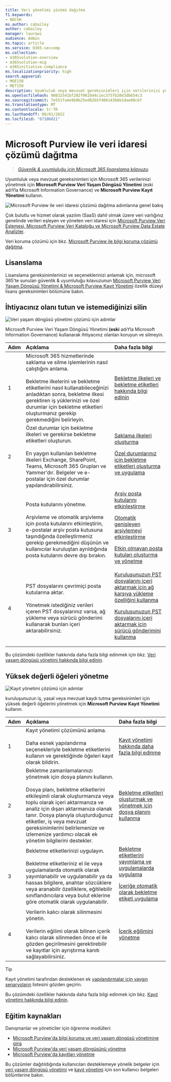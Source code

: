 ```yaml
---
title: Veri yönetimi çözümü dağıtma
f1.keywords:
- NOCSH
ms.author: cabailey
author: cabailey
manager: laurawi
audience: Admin
ms.topic: article
ms.service: O365-seccomp
ms.collection:
- m365solution-overview
- m365solution-mig
- m365initiative-compliance
ms.localizationpriority: high
search.appverid:
- MOE150
- MET150
description: Uyumluluk veya mevzuat gereksinimleri için verilerinizi yönetmek üzere kuruluşunuz için Microsoft Purview'u dağıtmaya yönelik açıklayıcı kılavuz.
ms.openlocfilehash: 90832541bf202f062b44c1ec375fb20d3db654c3
ms.sourcegitcommit: 7e551fa4e9b8b25ed62b5f406143b6b1dae08cbf
ms.translationtype: MT
ms.contentlocale: tr-TR
ms.lasthandoff: 08/01/2022
ms.locfileid: "67106021"
---
```

# <a name="deploy-a-data-governance-solution-with-microsoft-purview"></a>Microsoft Purview ile veri idaresi çözümü dağıtma

>*[Güvenlik & uyumluluğu için Microsoft 365 lisanslama kılavuzu](/office365/servicedescriptions/microsoft-365-service-descriptions/microsoft-365-tenantlevel-services-licensing-guidance/microsoft-365-security-compliance-licensing-guidance).*

Uyumluluk veya mevzuat gereksinimleri için Microsoft 365 verilerinizi yönetmek için **Microsoft Purview Veri Yaşam Döngüsü Yönetimi** (eski adıYla Microsoft Information Governance) ve **Microsoft Purview Kayıt Yönetimi** kullanın.

![Microsoft Purview ile veri idaresi çözümü dağıtma adımlarına genel bakış](../media/data-governance-solution-overview.png)

Çok bulutlu ve hizmet olarak yazılım (SaaS) dahil olmak üzere veri varlığınız genelinde verileri eşleyen ve yöneten veri idaresi için [Microsoft Purview Veri Eşlemesi, Microsoft Purview Veri Kataloğu ve Microsoft Purview Data Estate Analizler](/azure/purview/overview).

Veri koruma çözümü için bkz. [Microsoft Purview ile bilgi koruma çözümü dağıtma](information-protection-solution.md).

## <a name="licensing"></a>Lisanslama

Lisanslama gereksinimlerinizi ve seçeneklerinizi anlamak için, microsoft 365'te sunulan güvenlik & uyumluluğu kılavuzunun [Microsoft Purview Veri Yaşam Döngüsü Yönetimi & Microsoft Purview Kayıt Yönetimi](/office365/servicedescriptions/microsoft-365-service-descriptions/microsoft-365-tenantlevel-services-licensing-guidance/microsoft-365-security-compliance-licensing-guidance#microsoft-purview-data-lifecycle-management--microsoft-purview-records-management) özellik düzeyi lisans gereksinimleri bölümüne bakın.

## <a name="keep-what-you-need-and-delete-what-you-dont"></a>İhtiyacınız olanı tutun ve istemediğinizi silin

![Veri yaşam döngüsü yönetimi çözümü için adımlar](../media/data-lifecycle-management-solution.png)

Microsoft Purview Veri Yaşam Döngüsü Yönetimi **(eski** adıYla Microsoft Information Governance) kullanarak ihtiyacınız olanları koruyun ve silmeyin.

|Adım|Açıklama|Daha fazla bilgi|
|:---|:----------|:---------------|
|1| Microsoft 365 hizmetlerinde saklama ve silme işlemlerinin nasıl çalıştığını anlama. <br /><br /> Bekletme ilkelerini ve bekletme etiketlerini nasıl kullanabileceğinizi anladıktan sonra, bekletme ilkesi gerektiren iş yüklerinizi ve özel durumlar için bekletme etiketleri oluşturmanız gerekip gerekmediğini belirleyin. | [Bekletme ilkeleri ve bekletme etiketleri hakkında bilgi edinin](retention.md)|
|2| Özel durumlar için bekletme ilkeleri ve gerekirse bekletme etiketleri oluşturun. <br /><br /> En yaygın kullanılan bekletme ilkeleri Exchange, SharePoint, Teams, Microsoft 365 Grupları ve Yammer'dır. Belgeler ve e-postalar için özel durumlar yapılandırabilirsiniz. | [Saklama ilkeleri oluşturma](create-retention-policies.md) <p> [Özel durumlarınız için bekletme etiketleri oluşturma ve uygulama](create-retention-labels-information-governance.md)|
|3| Posta kutularını yönetme. <br /><br /> Arşivleme ve otomatik arşivleme için posta kutularını etkinleştirin, e-postalar arşiv posta kutusuna taşındığında özelleştirmeniz gerekip gerekmediğini düşünün ve kullanıcılar kuruluştan ayrıldığında posta kutularını devre dışı bırakın.| [Arşiv posta kutularını etkinleştirme](enable-archive-mailboxes.md) <p> [Otomatik genişleyen arşivlemeyi etkinleştirme](enable-autoexpanding-archiving.md) <p> [Etkin olmayan posta kutuları oluşturma ve yönetme](create-and-manage-inactive-mailboxes.md)|
|4| PST dosyalarını çevrimiçi posta kutularına aktar.  <br /><br /> Yönetmek istediğiniz verileri içeren PST dosyalarınız varsa, ağ yükleme veya sürücü gönderimi kullanarak bunları içeri aktarabilirsiniz.| [Kuruluşunuzun PST dosyalarını içeri aktarmak için ağ karşıya yükleme özelliğini kullanma](use-network-upload-to-import-pst-files.md) <p> [Kuruluşunuzun PST dosyalarını içeri aktarmak için sürücü gönderimini kullanma](use-drive-shipping-to-import-pst-files-to-office-365.md)|

Bu çözümdeki özellikler hakkında daha fazla bilgi edinmek için bkz. [Veri yaşam döngüsü yönetimi hakkında bilgi edinin](information-governance.md).

## <a name="manage-high-value-items"></a>Yüksek değerli öğeleri yönetme

![Kayıt yönetimi çözümü için adımlar](../media/records-management-solution.png)

kuruluşunuzun iş, yasal veya mevzuat kaydı tutma gereksinimleri için yüksek değerli öğelerini yönetmek için **Microsoft Purview Kayıt Yönetimi** kullanın.

|Adım|Açıklama|Daha fazla bilgi|
|:---|:----------|:---------------|
|1| Kayıt yönetimi çözümünü anlama. <br /><br /> Daha esnek yapılandırma seçenekleriyle bekletme etiketlerini kullanın ve gerektiğinde öğeleri kayıt olarak bildirin. | [Kayıt yönetimi hakkında daha fazla bilgi edinme](records-management.md)|
|2| Bekletme zamanlamalarınızı yönetmek için dosya planını kullanın. <br /><br /> Dosya planı, bekletme etiketlerini etkileşimli olarak oluşturmanıza veya toplu olarak içeri aktarmanıza ve analiz için dışarı aktarmanıza olanak tanır. Dosya planıyla oluşturduğunuz etiketler, iş veya mevzuat gereksinimlerini belirlemenize ve izlemenize yardımcı olacak ek yönetim bilgilerini destekler. | [Bekletme etiketleri oluşturmak ve yönetmek için dosya planını kullanma](file-plan-manager.md)|
|3| Bekletme etiketlerinizi uygulayın. <br /><br /> Bekletme etiketleriniz el ile veya uygulamalarda otomatik olarak yayımlanabilir ve uygulanabilir ya da hassas bilgilere, anahtar sözcüklere veya aranabilir özelliklere, eğitilebilir sınıflandırıcılara veya bulut eklerine göre otomatik olarak uygulanabilir. |[Bekletme etiketlerini yayımlama ve uygulamalarda uygulama](create-apply-retention-labels.md) <p> [İçeriğe otomatik olarak bekletme etiketi uygulama](apply-retention-labels-automatically.md)|
|4| Verilerin kalıcı olarak silinmesini yönetin. <br /><br /> Verilerin eğilimi olarak bilinen içerik kalıcı olarak silinmeden önce el ile gözden geçirilmesini gerektirebilir ve kayıtlar için ayrıştırma kanıtı sağlayabilirsiniz. |[İçerik eğilimini yönetme](disposition.md)|

> [!TIP]
> Kayıt yönetimi tarafından desteklenen ek [yapılandırmalar için yaygın senaryoların](get-started-with-records-management.md#common-scenarios) listesini gözden geçirin.

Bu çözümdeki özellikler hakkında daha fazla bilgi edinmek için bkz. [Kayıt yönetimi hakkında bilgi edinin](records-management.md).

## <a name="training-resources"></a>Eğitim kaynakları

Danışmanlar ve yöneticiler için öğrenme modülleri:

- [Microsoft Purview'da bilgi koruma ve veri yaşam döngüsü yönetimine giriş](/learn/modules/m365-compliance-information-governance)
- [Microsoft Purview'da veri yaşam döngüsünü yönetme](/learn/modules/m365-compliance-information-govern-information/)
- [Microsoft Purview'da kayıtları yönetme](/learn/modules/m365-compliance-information-manage-records/)

Bu çözümler dağıtıldığında kullanıcıları desteklemeye yönelik belgeler için [veri yaşam döngüsü yönetimi](get-started-with-information-governance.md#end-user-documentation) ve [kayıt yönetimi](get-started-with-records-management.md#end-user-documentation) için son kullanıcı belgeleri bölümlerine bakın.